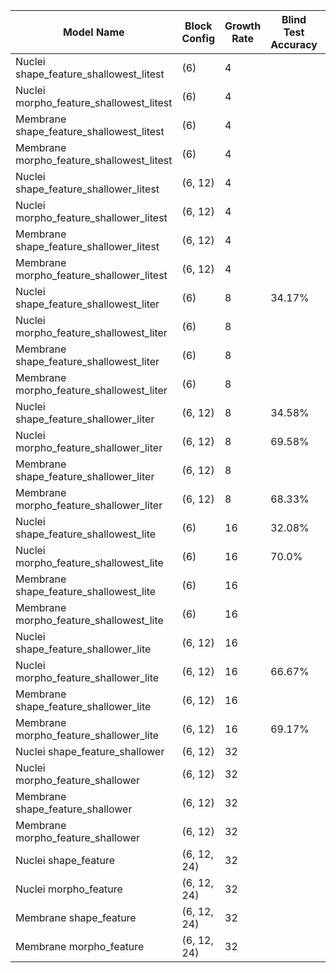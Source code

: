 | Model Name                                | Block Config  | Growth Rate | Blind Test Accuracy | Metrics File Link                        |
|-------------------------------------------|---------------|-------------|---------------------|------------------------------------------|
| Nuclei shape_feature_shallowest_litest    | (6)           | 4           |               |  |
| Nuclei morpho_feature_shallowest_litest   | (6)           | 4           |                |  |
| Membrane shape_feature_shallowest_litest  | (6)           | 4           |               |  |
| Membrane morpho_feature_shallowest_litest | (6)           | 4           |               | [metrics.npz](./metrics_gbr_inception.ipynb) |
| Nuclei shape_feature_shallower_litest     | (6, 12)       | 4           |               | [metrics.npz](./metrics_gbr_inception.ipynb) |
| Nuclei morpho_feature_shallower_litest    | (6, 12)       | 4           |               | [metrics.npz](./metrics_gbr_inception.ipynb) |
| Membrane shape_feature_shallower_litest   | (6, 12)       | 4           |                | [metrics.npz](./metrics_gbr_inception.ipynb) |
| Membrane morpho_feature_shallower_litest  | (6, 12)       | 4           |               | [metrics.npz](./metrics_gbr_inception.ipynb) |
| Nuclei shape_feature_shallowest_liter     | (6)           | 8           | 34.17%               | [metrics.npz](./metrics_gbr_inception.ipynb) |
| Nuclei morpho_feature_shallowest_liter    | (6)           | 8           |               | [metrics.npz](./metrics_gbr_inception.ipynb) |
| Membrane shape_feature_shallowest_liter   | (6)           | 8           |                | [metrics.npz](./metrics_gbr_inception.ipynb) |
| Membrane morpho_feature_shallowest_liter  | (6)           | 8           |               | [metrics.npz](./metrics_gbr_inception.ipynb) |
| Nuclei shape_feature_shallower_liter      | (6, 12)       | 8           | 34.58%              | [metrics.npz](./metrics_gbr_inception.ipynb) |
| Nuclei morpho_feature_shallower_liter     | (6, 12)       | 8           | 69.58%              | [metrics.npz](./metrics_gbr_inception.ipynb) |
| Membrane shape_feature_shallower_liter    | (6, 12)       | 8           |                | [metrics.npz](./metrics_gbr_inception.ipynb) |
| Membrane morpho_feature_shallower_liter   | (6, 12)       | 8           | 68.33%              | [metrics.npz](./metrics_gbr_inception.ipynb) |
| Nuclei shape_feature_shallowest_lite      | (6)           | 16          | 32.08%              | [metrics.npz](./metrics_gbr_inception.ipynb) |
| Nuclei morpho_feature_shallowest_lite     | (6)           | 16          | 70.0%              | [metrics.npz](./metrics_gbr_inception.ipynb) |
| Membrane shape_feature_shallowest_lite    | (6)           | 16          |               | [metrics.npz](./metrics_gbr_inception.ipynb) |
| Membrane morpho_feature_shallowest_lite   | (6)           | 16          |                | [metrics.npz](./metrics_gbr_inception.ipynb) |
| Nuclei shape_feature_shallower_lite       | (6, 12)       | 16          |                | [metrics.npz](./metrics_gbr_inception.ipynb) |
| Nuclei morpho_feature_shallower_lite      | (6, 12)       | 16          | 66.67%              | [metrics.npz](./metrics_gbr_inception.ipynb) |
| Membrane shape_feature_shallower_lite     | (6, 12)       | 16          |               | [metrics.npz](./metrics_gbr_inception.ipynb) |
| Membrane morpho_feature_shallower_lite    | (6, 12)       | 16          | 69.17%               | [metrics.npz](./metrics_gbr_inception.ipynb) |
| Nuclei shape_feature_shallower            | (6, 12)       | 32          |                | [metrics.npz](./metrics_gbr_inception.ipynb) |
| Nuclei morpho_feature_shallower           | (6, 12)       | 32          |                | [metrics.npz](./metrics_gbr_inception.ipynb) |
| Membrane shape_feature_shallower          | (6, 12)       | 32          |                | [metrics.npz](./metrics_gbr_inception.ipynb) |
| Membrane morpho_feature_shallower         | (6, 12)       | 32          |                | [metrics.npz](./metrics_gbr_inception.ipynb) |
| Nuclei shape_feature                      | (6, 12, 24)   | 32          |                | [metrics.npz](./metrics_gbr_inception.ipynb) |
| Nuclei morpho_feature                     | (6, 12, 24)   | 32          |                | [metrics.npz](./metrics_gbr_inception.ipynb) |
| Membrane shape_feature                    | (6, 12, 24)   | 32          |               | [metrics.npz](./metrics_gbr_inception.ipynb) |
| Membrane morpho_feature                   | (6, 12, 24)   | 32          |                | [metrics.npz](./metrics_gbr_inception.ipynb) |
